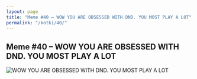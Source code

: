 ```yaml
---
layout: page
title: "Meme #40 – WOW YOU ARE OBSESSED WITH DND. YOU MOST PLAY A LOT"
permalink: "/kotki/40/"
---
```


## Meme #40 – WOW YOU ARE OBSESSED WITH DND. YOU MOST PLAY A LOT

![WOW YOU ARE OBSESSED WITH DND. YOU MOST PLAY A LOT](https://i.chzbgr.com/full/10441193216/h16A97570/wow-are-obsessed-with-dnd-most-play-lot)

